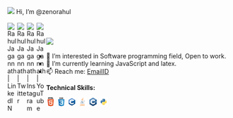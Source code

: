 <img src="https://media.giphy.com/media/hvRJCLFzcasrR4ia7z/giphy.gif" width="15px"> Hi, I’m @zenorahul
<br><br>
<a href="https://www.linkedin.com/in/zenorahul/">
  <img align="left" alt="Rahul Jagannath | LinkedIN" width="22px" src="https://www.freepnglogos.com/uploads/linkedin-blue-style-logo-png-0.png" />
</a>
<a href="https://twitter.com/zenorahul">
  <img align="left" alt="Rahul Jagannath | Twitter" width="22px" src="https://www.freepnglogos.com/new-twitter-x-logo-transparent-png-4.png" />
</a>
<a href="https://www.instagram.com/zenorahul">
  <img align="left" alt="Rahul Jagannath | Instagram" width="22px" src="https://www.freepnglogos.com/uploads/logo-ig-png/logo-ig-instagram-new-logo-vector-download-13.png" />
</a>
<a href="https://www.youtube.com/channel/UCw1-NdCugu5NCImg6DOx4Mg">
  <img align="left" alt="Rahul Jagannath | YouTube" width="22px" src="https://www.freepnglogos.com/uploads/video-youtube-icon-27.png" />
</a>
<br><br>
![](https://visitor-badge.glitch.me/badge?page_id=zenorahul)
<br />

- 👀 I’m interested in Software programming field, Open to work.
- 🌱 I’m currently learning JavaScript and latex.
- 📫 Reach me: [EmailID](mailto:rahuljug@gmail.com)

**Technical Skills:**  

<code><img height="20" src="https://raw.githubusercontent.com/github/explore/80688e429a7d4ef2fca1e82350fe8e3517d3494d/topics/html/html.png"></code>
<code><img height="20" src="https://raw.githubusercontent.com/github/explore/80688e429a7d4ef2fca1e82350fe8e3517d3494d/topics/css/css.png"></code>
<code><img height="20" src="https://raw.githubusercontent.com/github/explore/80688e429a7d4ef2fca1e82350fe8e3517d3494d/topics/c/c.png"></code>
<code><img height="20" src="https://raw.githubusercontent.com/github/explore/80688e429a7d4ef2fca1e82350fe8e3517d3494d/topics/java/java.png"></code>
<code><img height="20" src="https://raw.githubusercontent.com/github/explore/80688e429a7d4ef2fca1e82350fe8e3517d3494d/topics/cpp/cpp.png"></code>
<code><img height="20" src="https://raw.githubusercontent.com/github/explore/80688e429a7d4ef2fca1e82350fe8e3517d3494d/topics/python/python.png"></code>

<!---
zenorahul/zenorahul is a ✨ special ✨ repository because its `README.md` (this file) appears on your GitHub profile.
You can click the Preview link to take a look at your changes.
--->
